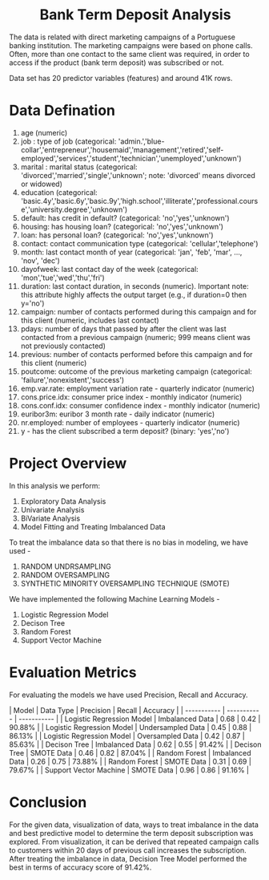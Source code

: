 <h1 align="center">Bank Term Deposit Analysis</h1>

The data is related with direct marketing campaigns of a Portuguese banking institution. The marketing campaigns were based on phone calls. Often, more than one contact to the same client was required, in order to access if the product (bank term deposit) was subscribed or not. 

Data set has 20 predictor variables (features) and around 41K rows.

# Data Defination
1. age (numeric)
2. job : type of job (categorical: 'admin.','blue-collar','entrepreneur','housemaid','management','retired','self-employed','services','student','technician','unemployed','unknown')
3. marital : marital status (categorical: 'divorced','married','single','unknown'; note: 'divorced' means divorced or widowed)
4. education (categorical: 'basic.4y','basic.6y','basic.9y','high.school','illiterate','professional.course','university.degree','unknown')
5. default: has credit in default? (categorical: 'no','yes','unknown')
6. housing: has housing loan? (categorical: 'no','yes','unknown')
7. loan: has personal loan? (categorical: 'no','yes','unknown')
8. contact: contact communication type (categorical: 'cellular','telephone')
9. month: last contact month of year (categorical: 'jan', 'feb', 'mar', …, 'nov', 'dec')
10. dayofweek: last contact day of the week (categorical: 'mon','tue','wed','thu','fri')
11. duration: last contact duration, in seconds (numeric). Important note: this attribute highly affects the output target (e.g., if duration=0 then y='no')
12. campaign: number of contacts performed during this campaign and for this client (numeric, includes last contact)
13. pdays: number of days that passed by after the client was last contacted from a previous campaign (numeric; 999 means client was not previously contacted)
14. previous: number of contacts performed before this campaign and for this client (numeric)
15. poutcome: outcome of the previous marketing campaign (categorical: 'failure','nonexistent','success')
16. emp.var.rate: employment variation rate - quarterly indicator (numeric)
17. cons.price.idx: consumer price index - monthly indicator (numeric)
18. cons.conf.idx: consumer confidence index - monthly indicator (numeric)
19. euribor3m: euribor 3 month rate - daily indicator (numeric)
20. nr.employed: number of employees - quarterly indicator (numeric)
21. y - has the client subscribed a term deposit? (binary: 'yes','no')

# Project Overview
In this analysis we perform:

1. Exploratory Data Analysis
2. Univariate Analysis
3. BiVariate Analysis
4. Model Fitting and Treating Imbalanced Data <br>

To treat the imbalance data so that there is no bias in modeling, we have used - 

1. RANDOM UNDRSAMPLING
2. RANDOM OVERSAMPLING
3. SYNTHETIC MINORITY OVERSAMPLING TECHNIQUE (SMOTE)

We have implemented the following Machine Learning Models - 

1. Logistic Regression Model
2. Decison Tree
3. Random Forest
4. Support Vector Machine


# Evaluation Metrics

For evaluating the models we have used Precision, Recall and Accuracy. <br>

| Model      | Data Type | Precision | Recall | Accuracy |
| ----------- | ----------- | ----------- |
| Logistic Regression Model | Imbalanced Data | 0.68 | 0.42 | 90.88% |
| Logistic Regression Model | Undersampled Data | 0.45 | 0.88 | 86.13% |
| Logistic Regression Model | Oversampled Data | 0.42 | 0.87 | 85.63% |
| Decison Tree | Imbalanced Data |  0.62    | 0.55 | 91.42% |
| Decison Tree | SMOTE Data |  0.46    | 0.82 | 87.04% |
| Random Forest | Imbalanced Data | 0.26 |  0.75 | 73.88% |
| Random Forest | SMOTE Data | 0.31 |  0.69 | 79.67% |
| Support Vector Machine | SMOTE Data | 0.96 | 0.86 | 91.16% |



# Conclusion
For the given data, visualization of data, ways to treat imbalance in the data and best predictive model to determine the term deposit subscription was explored. From visualization, it can be derived that repeated campaign calls to customers within 20 days of previous call increases the subscription. After treating the imbalance in data, Decision Tree Model performed the best in terms of accuracy score of 91.42%.
